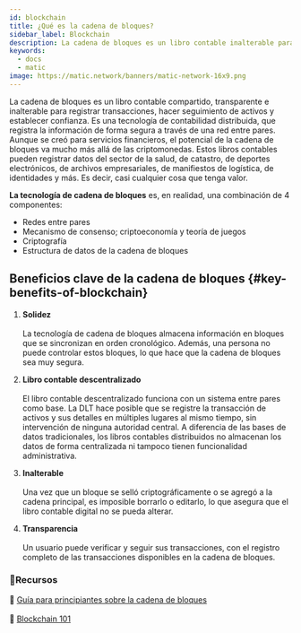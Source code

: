 ```yaml
---
id: blockchain
title: ¿Qué es la cadena de bloques?
sidebar_label: Blockchain
description: La cadena de bloques es un libro contable inalterable para registrar transacciones.
keywords:
  - docs
  - matic
image: https://matic.network/banners/matic-network-16x9.png
---
```


La cadena de bloques es un libro contable compartido, transparente e inalterable para registrar transacciones, hacer seguimiento de activos y establecer confianza. Es una tecnología de contabilidad distribuida, que registra la información de forma segura a través de una red entre pares. Aunque se creó para servicios financieros, el potencial de la cadena de bloques va mucho más allá de las criptomonedas. Estos libros contables pueden registrar datos del sector de la salud, de catastro, de deportes electrónicos, de archivos empresariales, de manifiestos de logística, de identidades y más. Es decir, casi cualquier cosa que tenga valor.

**La tecnología de cadena de bloques** es, en realidad, una combinación de 4 componentes:

- Redes entre pares
- Mecanismo de consenso; criptoeconomía y teoría de juegos
- Criptografía
- Estructura de datos de la cadena de bloques

## Beneficios clave de la cadena de bloques {#key-benefits-of-blockchain}

1. **Solidez** <br></br>
 La tecnología de cadena de bloques almacena información en bloques que se sincronizan en orden cronológico. Además, una persona no puede controlar estos bloques, lo que hace que la cadena de bloques sea muy segura.

2. **Libro contable descentralizado** <br></br>
 El libro contable descentralizado funciona con un sistema entre pares como base. La DLT hace posible que se registre la transacción de activos y sus detalles en múltiples lugares al mismo tiempo, sin intervención de ninguna autoridad central. A diferencia de las bases de datos tradicionales, los libros contables distribuidos no almacenan los datos de forma centralizada ni tampoco tienen funcionalidad administrativa.

3. **Inalterable** <br></br>
 Una vez que un bloque se selló criptográficamente o se agregó a la cadena principal, es imposible borrarlo o editarlo, lo que asegura que el libro contable digital no se pueda alterar.

4. **Transparencia** <br></br>
 Un usuario puede verificar y seguir sus transacciones, con el registro completo de las transacciones disponibles en la cadena de bloques.

### **:scroll:Recursos**

:green_book: [Guía para principiantes sobre la cadena de bloques](https://medium.com/ethindia/newbie-guide-to-blockchain-programming-a64f5186a57f)<br></br>
 :orange_book: [Blockchain 101](https://www.coindesk.com/learn/blockchain-101/what-is-blockchain-technology)

